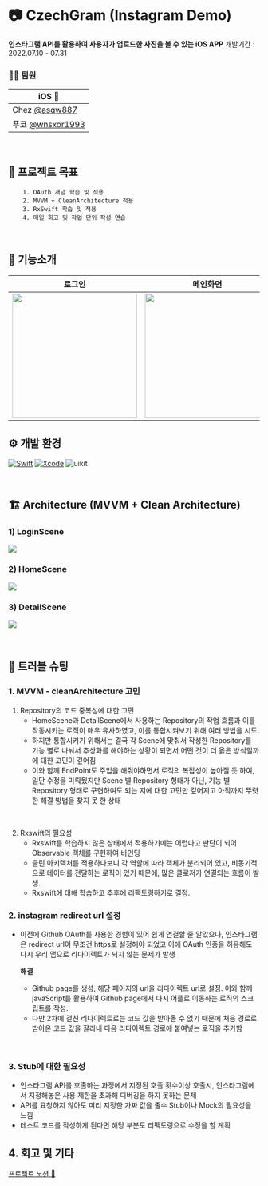 # 📷 CzechGram (Instagram Demo)

**인스타그램 API를 활용하여 사용자가 업로드한 사진을 볼 수 있는 iOS APP**
개발기간 : 2022.07.10 - 07.31 

### 🧑‍💻 팀원

|   <center>iOS </center> |
| ---------- |
| Chez [@asqw887](https://github.com/asqw887)  |
| 푸코 [@wnsxor1993](https://github.com/wnsxor1993) | 

<br>


## 🎯 프로젝트 목표

```
    1. OAuth 개념 학습 및 적용 
    2. MVVM + CleanArchitecture 적용
    3. RxSwift 학습 및 적용
    4. 매일 회고 및 작업 단위 작성 연습
```
<br>

## 📝 기능소개 
|   로그인    |   메인화면   |   미디어 상세화면   |
| :----------: | :--------: | :----------: |
|  <img src="https://user-images.githubusercontent.com/59790540/180960369-faa3a331-6ec3-4ed0-a019-19d62f92a992.gif" width="250"> | <img src="https://i.imgur.com/jxhJzkj.gif" width="250"> |<img src="https://i.imgur.com/bOzkgSp.gif" width="250"> |




## ⚙️ 개발 환경


[![Swift](https://img.shields.io/badge/swift-v5.5-orange?logo=swift)](https://developer.apple.com/kr/swift/)
[![Xcode](https://img.shields.io/badge/xcode-v13.2-blue?logo=xcode)](https://developer.apple.com/kr/xcode/)
<img src="https://img.shields.io/badge/UIkit-000000?style=flat&logo=UIkit" alt="uikit" maxWidth="100%">

<br>

## 🏗 Architecture (MVVM + Clean Architecture)
### 1) LoginScene
![](https://i.imgur.com/0YpP9K7.jpg)

### 2) HomeScene
![](https://i.imgur.com/OK9KJEH.jpg)


### 3) DetailScene
![](https://i.imgur.com/Ydp4MZB.jpg)

<br>

## 🌟 트러블 슈팅 
### 1. MVVM - cleanArchitecture 고민
1) Repository의 코드 중복성에 대한 고민
    - HomeScene과 DetailScene에서 사용하는 Repository의 작업 흐름과 이를 작동시키는 로직이 매우 유사하였고, 이를 통합시켜보기 위해 여러 방법을 시도.
    - 하지만 통합시키기 위해서는 결국 각 Scene에 맞춰서 작성한 Repository를 기능 별로 나눠서 추상화를 해야하는 상황이 되면서 어떤 것이 더 옳은 방식일까에 대한 고민이 깊어짐
    - 이와 함께 EndPoint도 주입을 해줘야하면서 로직의 복잡성이 높아질 듯 하여, 일단 수정을 미뤄뒀지만 Scene 별 Repository 형태가 아닌, 기능 별 Repository 형태로 구현하여도 되는 지에 대한 고민만 깊어지고 아직까지 뚜렷한 해결 방법을 찾지 못 한 상태  
    
<br>

2) Rxswift의 필요성 
     - Rxswift를 학습하지 않은 상태에서 적용하기에는 어렵다고 판단이 되어 Observable 객체를 구현하여 바인딩
     - 클린 아키텍처를 적용하다보니 각 역할에 따라 객체가 분리되어 있고, 비동기적으로 데이터를 전달하는 로직이 있기 때문에, 많은 클로저가 연결되는 흐름이 발생.
     - Rxswift에 대해 학습하고 추후에 리팩토링하기로 결정.

### 2. instagram redirect url 설정
- 이전에 Github OAuth를 사용한 경험이 있어 쉽게 연결할 줄 알았으나, 인스타그램은 redirect url이 무조건 https로 설정해야 되었고 이에 OAuth 인증을 허용해도 다시 우리 앱으로 리다이렉트가 되지 않는 문제가 발생

    **해결**
    - Github page를 생성, 해당 페이지의 url을 리다이렉트 url로 설정. 이와 함께 javaScript를 활용하여 Github page에서 다시 어플로 이동하는 로직의 스크립트를 작성.
    - 다만 2차에 걸친 리다이렉트로는 코드 값을 받아올 수 없기 때문에 처음 경로로 받아온 코드 값을 잘라내 다음 리다이렉트 경로에 붙여넣는 로직을 추가함

<br>

### 3. Stub에 대한 필요성 
- 인스타그램 API를 호출하는 과정에서 지정된 호출 횟수이상 호출시, 인스타그램에서 지정해놓은 사용 제한을 초과해 디버깅을 하지 못하는 문제
- API를 요청하지 않아도 미리 지정한 가짜 값을 줄수 Stub이나 Mock의 필요성을 느낌 
- 테스트 코드를 작성하게 된다면 해당 부분도 리팩토링으로 수정을 할 계획

## 4. 회고 및 기타

[프로젝트 노션 📒](https://moored-zircon-1e6.notion.site/Czechgram-7c64ecfeb32a439aaa62d29519555dae)


